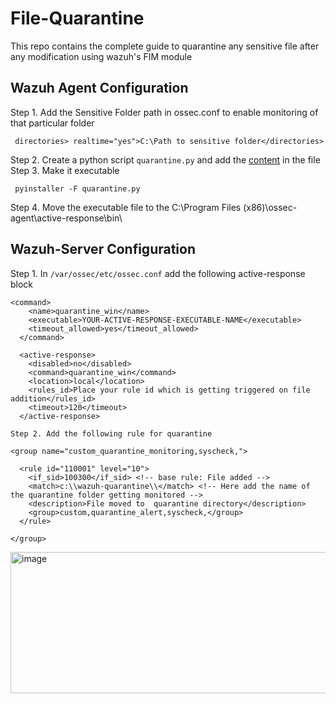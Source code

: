 # File-Quarantine
This repo contains the complete guide to quarantine any sensitive file after any modification using wazuh's FIM module

## Wazuh Agent Configuration
Step 1. Add the Sensitive Folder path in ossec.conf to enable monitoring of that particular folder

``` directories> realtime="yes">C:\Path to sensitive folder</directories>```

Step 2. Create a python script ```quarantine.py``` and add the [content](https://github.com/effaaykhan/File-Quarantine/blob/main/quarantine.py) in the file
Step 3. Make it executable

``` pyinstaller -F quarantine.py```

Step 4. Move the executable file to the C:\Program Files (x86)\ossec-agent\active-response\bin\

## Wazuh-Server Configuration
Step 1. In ```/var/ossec/etc/ossec.conf``` add the following active-response block

```
<command>
    <name>quarantine_win</name>
    <executable>YOUR-ACTIVE-RESPONSE-EXECUTABLE-NAME</executable>
    <timeout_allowed>yes</timeout_allowed>
  </command>

  <active-response>
    <disabled>no</disabled>
    <command>quarantine_win</command>
    <location>local</location>
    <rules_id>Place your rule id which is getting triggered on file addition</rules_id>
    <timeout>120</timeout>
  </active-response>

Step 2. Add the following rule for quarantine
```
```
<group name="custom_quarantine_monitoring,syscheck,">

  <rule id="110001" level="10">
    <if_sid>100300</if_sid> <!-- base rule: File added -->
    <match>c:\\wazuh-quarantine\\</match> <!-- Here add the name of the quarantine folder getting monitored -->
    <description>File moved to  quarantine directory</description>
    <group>custom,quarantine_alert,syscheck,</group>
  </rule>

</group>
```

<img width="1284" height="226" alt="image" src="https://github.com/user-attachments/assets/b88d8c52-59ef-40bd-9fc9-ffd0f0c4e6f7" />
